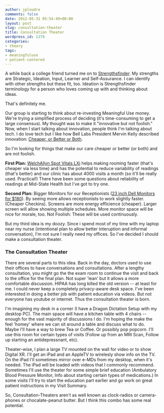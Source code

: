 ```yaml
---
author: jploudre
comments: false
date: 2012-05-31 05:54:49+00:00
layout: post
slug: consultation-theater
title: Consultation Theater
wordpress_id: 1279
categories:
- theory
tags:
- meaningfuluse
- patient-centered
---
```


A while back a college friend turned me on to [Strengthsfinder](http://www.strengthsfinder.com/home.aspx). My strengths are Strategic, Ideation, Input, Learner and Self-Assurance. I can identify with other strengths but these fit, too. Ideation is Strengthsfinder terminology for a person who loves coming up with and thinking about ideas.

That's definitely me. 

Our group is starting to think about re-investing Meaningful Use money. We're trying a simplified process of deciding (it's time-consuming to get a large consensus). My thought was to make it "innovative but not foolish." Now, when I start talking about innovation, people think I'm talking about tech. I do love tech but I like how Bell Labs President Mervin Kelly described innovation: [Cheaper, or Better or Both](http://www.businessweek.com/articles/2012-03-22/book-review-the-idea-factory-by-jon-gertner).

So I'm looking for things that make our care cheaper or better (or both) and are not foolish. 

**First Plan:** [WelchAllyn Spot Vitals LXi](http://unchart.com/2012/welchallyn-spotvitals-lxi/) helps making rooming faster (that's cheaper via less time) and has the potential to reduce variability of readings (that's better) and our clinic has about 4000 visits a month (so it'll be really used. Practical!) There have been some questions about reliability of readings at Mid-State Health but I've got to try one.

**Second Plan:** Bigger Monitors for our Receptionists ([23 inch Dell Monitors for $180](http://accessories.us.dell.com/sna/productdetail.aspx?c=us&l;=en&s;=bsd&cs;=04&sku;=320-2943&~ck=baynoteSearch&baynote;_bnrank=3&baynote;_irrank=0)). By seeing more allows receptionists to work slightly faster. (Cheaper Checkins). Screens are more energy
efficience (cheaper). Larger screen will allow showing multiple schedules. More monitor space will be nice for morale, too. Not Foolish: These will be used continuously.

But my third idea is my doozy. Since i spend most of my time with my laptop near my nurse (intentional plan to allow better interuption and informal conversation), I'm not sure I really need my offices. So I've decided I should make a consultation theater.

### The Consultation Theater

There are several parts to this idea. Back in the day, doctors used to use their offices to have conversations and consultations. After a lengthy consultation, you might go the the exam room to continue the visit and back to the office for the final plan. Not super 'lean' but it allows a more comfortable discussion. HIPAA has long killed the old version -- at least for me. I could never keep a completely privacy-aware desk space. I've been interested in doing a better job with patient education via videos. But not everyone has youtube or internet. Thus the consultation theater is born.

I'm imagining my desk in a corner (I have a Dragon Dictation Setup with my desktop PC). The main space will have a kitchen table with 4 chairs -- enough for the vast majority of discussions I do. I'm hoping the make the feel 'homey' where we can sit around a table and discuss what to do. Maybe I'll have a way to brew Tea or Coffee. Or possibly pop popcorn.  I'll use this room for certain types of visits (Follow up from an MRI Scan, Follow up starting an antidepressnant, etc). 

Theater-wise, I plan a large TV mounted on the wall for video or to show Digital XR. I'll get an iPad and an AppleTV to wirelesly show info on the TV. On the iPad I'll sometimes mirror over e-MDs from my desktop, when it's needed. The iPad will be loaded with videos that I commonly recommend. Sometimes I'll use the theater for some simple brief education (Ambulatory Blood Pressure Monitor, Info about starting certain types of medications.) In some visits I'll try to start the education part earlier and go work on great patient instructions in my Visit Summary.

So, Consultation-Theaters aren't as well known as clock-radios or  camera-phones or chocalate-peanut butter. But I think this combo has some real potential.
